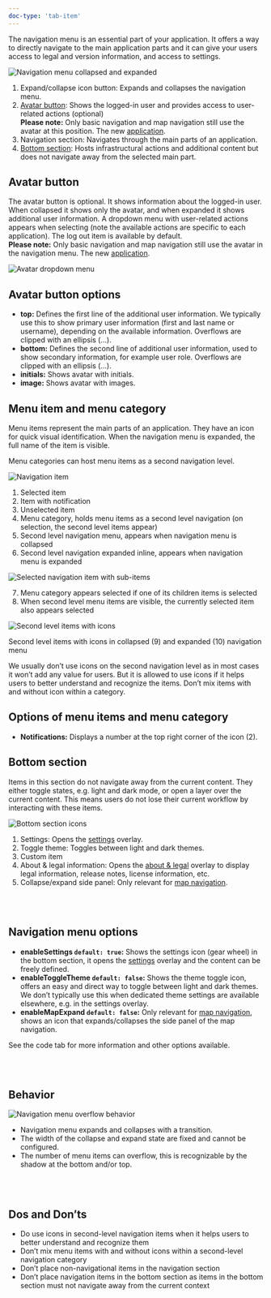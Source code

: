 ```yaml
---
doc-type: 'tab-item'
---
```


The navigation menu is an essential part of your application. It offers a way to directly navigate to the main application parts and it can give your users access to legal and version information, and access to settings.

![Navigation menu collapsed and expanded](https://www.figma.com/design/wEptRgAezDU1z80Cn3eZ0o/iX-Pattern-Illustrations?type=design&node-id=990-122297&mode=design&t=JbZngO5IAS8hvpTb-11)

1. Expand/collapse icon button: Expands and collapses the navigation menu.
2. [Avatar button](#avatar-button): Shows the logged-in user and provides access to user-related actions (optional)  
   **Please note:** Only basic navigation and map navigation still use the avatar at this position. The new [application](../application-header).
3. Navigation section: Navigates through the main parts of an application.
4. [Bottom section](#bottom-section): Hosts infrastructural actions and additional content but does not navigate away from the selected main part.

## Avatar button

The avatar button is optional. It shows information about the logged-in user. When collapsed it shows only the avatar, and when expanded it shows additional user information. A dropdown menu with user-related actions appears when selecting (note the available actions are specific to each application). The log out item is available by default.  
**Please note:** Only basic navigation and map navigation still use the avatar in the navigation menu. The new [application](../application-header).

![Avatar dropdown menu](https://www.figma.com/design/wEptRgAezDU1z80Cn3eZ0o/iX-Pattern-Illustrations?type=design&node-id=1013-70909&mode=design&t=Ch2wsi2EtQ3sPBpS-11)

## Avatar button options

- **top:** Defines the first line of the additional user information. We typically use this to show primary user information (first and last name or username), depending on the available information. Overflows are clipped with an ellipsis (...).
- **bottom:** Defines the second line of additional user information, used to show secondary information, for example user role. Overflows are clipped with an ellipsis (...).
- **initials:** Shows avatar with initials.
- **image:** Shows avatar with images.

## Menu item and menu category

Menu items represent the main parts of an application. They have an icon for quick visual identification. When the navigation menu is expanded, the full name of the item is visible.

Menu categories can host menu items as a second navigation level.

![Navigation item](https://www.figma.com/design/wEptRgAezDU1z80Cn3eZ0o/iX-Pattern-Illustrations?type=design&node-id=998-67465&mode=design&t=puecEZZMJ24R1ngI-11)

1. Selected item
2. Item with notification
3. Unselected item
4. Menu category, holds menu items as a second level navigation (on selection, the second level items appear)
5. Second level navigation menu, appears when navigation menu is collapsed
6. Second level navigation expanded inline, appears when navigation menu is expanded

![Selected navigation item with sub-items](https://www.figma.com/design/wEptRgAezDU1z80Cn3eZ0o/iX-Pattern-Illustrations?type=design&node-id=1005-10267&mode=design&t=ljAWsgheUZngQeQG-11)

7. Menu category appears selected if one of its children items is selected
8. When second level menu items are visible, the currently selected item also appears selected

![Second level items with icons](https://www.figma.com/design/wEptRgAezDU1z80Cn3eZ0o/iX-Pattern-Illustrations?type=design&node-id=2062-21146&mode=design&t=E5f1YhpwznaV7Qjk-11)

Second level items with icons in collapsed (9) and expanded (10) navigation menu

We usually don’t use icons on the second navigation level as in most cases it won’t add any value for users. But it is allowed to use icons if it helps users to better understand and recognize the items. Don’t mix items with and without icon within a category.

## Options of menu items and menu category

- **Notifications:** Displays a number at the top right corner of the icon (2).

## Bottom section

Items in this section do not navigate away from the current content. They either toggle states, e.g. light and dark mode, or open a layer over the current content. This means users do not lose their current workflow by interacting with these items.

![Bottom section icons](https://www.figma.com/design/wEptRgAezDU1z80Cn3eZ0o/iX-Pattern-Illustrations?type=design&node-id=1005-10817&mode=design&t=ljAWsgheUZngQeQG-11)

1. Settings: Opens the [settings](../settings) overlay.
2. Toggle theme: Toggles between light and dark themes.
3. Custom item
4. About & legal information: Opens the [about & legal](../about-and-legal) overlay to display legal information, release notes, license information, etc.
5. Collapse/expand side panel: Only relevant for [map navigation](../../legacy/map-navigation).

<br></br>

## Navigation menu options

- **enableSettings `default: true`:** Shows the settings icon (gear wheel) in the bottom section, it opens the [settings](../settings) overlay and the content can be freely defined.
- **enableToggleTheme `default: false`:** Shows the theme toggle icon, offers an easy and direct way to toggle between light and dark themes. We don’t typically use this when dedicated theme settings are available elsewhere, e.g. in the settings overlay.
- **enableMapExpand `default: false`:** Only relevant for [map navigation](../../legacy/map-navigation), shows an icon that expands/collapses the side panel of the map navigation.

See the code tab for more information and other options available.

<br></br>

## Behavior

![Navigation menu overflow behavior](https://www.figma.com/design/wEptRgAezDU1z80Cn3eZ0o/iX-Pattern-Illustrations?type=design&node-id=1013-68267&mode=design&t=RG8M7S3eIKxiDqv5-11)

- Navigation menu expands and collapses with a transition.
- The width of the collapse and expand state are fixed and cannot be configured.
- The number of menu items can overflow, this is recognizable by the shadow at the bottom and/or top.

<br></br>

## Dos and Don’ts

- Do use icons in second-level navigation items when it helps users to better understand and recognize them
- Don’t mix menu items with and without icons within a second-level navigation category
- Don’t place non-navigational items in the navigation section
- Don’t place navigation items in the bottom section as items in the bottom section must not navigate away from the current context
